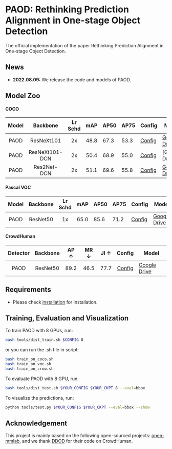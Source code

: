 # PAOD: Rethinking Prediction Alignment in One-stage Object Detection

The official implementation of the paper Rethinking Prediction Alignment in One-stage Object Detection.

## News

- **2022.08.09:** We release the code and models of PAOD.

## Model Zoo

#### COCO

| Model |    Backbone    | Lr Schd | mAP  | AP50 | AP75 | Config                                                       | Model |
| :---: | :------------: | :-----: | :--: | ---- | ---- | ------------------------------------------------------------ | ----- |
| PAOD  |   ResNeXt101   |   2x    | 48.8 | 67.3 | 53.3 | [Config](https://github.com/JunruiXiao/PAOD/tree/main/configs/paod/paod_x101_64x4d_fpn_mstrain_2x_coco.py) |    [Google Drive](https://drive.google.com/file/d/1vRwY75cHuTVXR8OjKL6C4F8Isj4fCxQV/view?usp=sharing)   |
| PAOD  | ResNeXt101-DCN |   2x    | 50.4 | 68.9 | 55.0 | [Config](https://github.com/JunruiXiao/PAOD/tree/main/configs/paod/paod_x101_64x4d_fpn_dcn_mstrain_2x_coco.py) |   [Google Drive]    |
| PAOD  |  Res2Net-DCN   |   2x    | 51.1 | 69.6 | 55.8 | [Config](https://github.com/JunruiXiao/PAOD/tree/main/configs/paod/paod_r2101_fpn_dcn_mstrain_2x_coco.py) |  [Google Drive](https://drive.google.com/file/d/1dOOpMAcboLNhqAS7nUiaSeUvbFSnIz2p/view?usp=sharing)     |

#### Pascal VOC

| Model | Backbone | Lr Schd | mAP  | AP50 | AP75 | Config                                                       | Model |
| :---: | :------: | :-----: | :--: | ---- | ---- | ------------------------------------------------------------ | ----- |
| PAOD  | ResNet50 |   1x    | 65.0 | 85.6 | 71.2 | [Config](https://github.com/JunruiXiao/PAOD/tree/main/configs/paod/paod_r50_fpn_1x_voc.py) |   [Google Drive](https://drive.google.com/file/d/1MNeAX9jY0CWo40suPApyfwXzXFb8g-JC/view?usp=sharing)    |

#### CrowdHuman

| Detector | Backbone | AP ↑ | MR ↓ | JI ↑ |                            Config                            | Model |
| :------: | :------: | :--: | :--: | :--: | :----------------------------------------------------------: | ----- |
|   PAOD   | ResNet50 | 89.2 | 46.5 | 77.7 | [Config](https://github.com/JunruiXiao/PAOD/tree/main/configs/paod/paod_r50_fpn_1x_crowd.py) |  [Google Drive](https://drive.google.com/file/d/1K5O1iOXkVfl6zdFHkKbiND-tI8MEPBOv/view?usp=sharing)     |

## Requirements

- Please check [installation](https://github.com/JunruiXiao/PAOD/tree/main/blob/installation.md) for installation.

## Training,  Evaluation and Visualization

To train PAOD with 8 GPUs, run:
```bash
bash tools/dist_train.sh $CONFIG 8
```

or you can run the .sh file in script:

```bash
bash train_on_coco.sh
bash train_on_voc.sh
bash train_on_crow.sh
```

To evaluate PAOD with 8 GPU, run:

```bash
bash tools/dist_test.sh $YOUR_CONFIG $YOUR_CKPT 8 --eval=bbox
```

To visualize the predictions, run:
```bash
python tools/test.py $YOUR_CONFIG $YOUR_CKPT --eval=bbox --show
```

## Acknowledgement 

This project is mainly based on the following open-sourced projects: [open-mmlab](https://github.com/open-mmlab), and we thank [DDOD](https://github.com/zehuichen123/DDOD) for their code on CrowdHuman.

